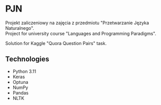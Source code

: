 # PJN

Projekt zaliczeniowy na zajęcia z przedmiotu "Przetwarzanie Języka Naturalnego". </br>
Project for university course "Languages and Programming Paradigms".

Solution for Kaggle "Quora Question Pairs" task. 

## Technologies
* Python 3.11
* Keras
* Optuna
* NumPy
* Pandas
* NLTK
